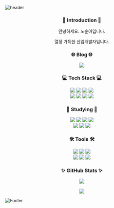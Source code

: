 <!--
**SoonAh-Noh/SoonAh-Noh** is a ✨ _special_ ✨ repository because its `README.md` (this file) appears on your GitHub profile.

Here are some ideas to get you started:

- 🔭 I’m currently working on ...
- 🌱 I’m currently learning ...
- 👯 I’m looking to collaborate on ...
- 🤔 I’m looking for help with ...
- 💬 Ask me about ...
- 📫 How to reach me: ...
- 😄 Pronouns: ...
- ⚡ Fun fact: ...
-->


![header](https://capsule-render.vercel.app/api?type=Slice&reversal=true&color=timeAuto&height=300&section=header&text=SoonAh-Noh&animation=fadeIn&fontSize=90&rotate=-20)

<div align=center>

  
  <h3>🙌 Introduction 🙌</h3>
    <p>안녕하세요. 노순아입니다.</p>
    <p>열정 가득한 신입개발자입니다.</p>
    <h3>🌐 Blog 🌐</h3>
    <a href = "https://blog.naver.com/tns3968" target="_blank"><img src="https://img.shields.io/badge/Naver Blog-03C75A?style=for-the-badge&logo=Naver&logoColor=FFFFFF"></a>
  
  <h3>💻 Tech Stack 💻</h3>
<!-- 프로젝트 사용 -->
  <img src="https://img.shields.io/badge/HTML5-E34F26?style=for-the-badge&logo=HTML5&logoColor=FFFFFF">
  <img src="https://img.shields.io/badge/CSS3-1572B6?style=for-the-badge&logo=CSS3&logoColor=FFFFFF">
  <img src="https://img.shields.io/badge/JavaScript-F7DF1E?style=for-the-badge&logo=JavaScript&logoColor=FFFFFF">
  <img src="https://img.shields.io/badge/React-61DAFB?style=for-the-badge&logo=React&logoColor=FFFFFF">
  <br/>
  <img src="https://img.shields.io/badge/MySQL-4479A1?style=for-the-badge&logo=MySQL&logoColor=FFFFFF">
  <img src="https://img.shields.io/badge/Node.js-339933?style=for-the-badge&logo=Node.js&logoColor=FFFFFF">
  <img src="https://img.shields.io/badge/Python-3776AB?style=for-the-badge&logo=Python&logoColor=FFFFFF">
  <img src="https://img.shields.io/badge/Flask-000000?style=for-the-badge&logo=Flask&logoColor=FFFFFF">
  <br/>
  <h3>📝 Studying 📝</h3>
<!-- 예시코드 -->
  <img src="https://img.shields.io/badge/jQuery-0769AD?style=for-the-badge&logo=jQuery&logoColor=FFFFFF">
  <img src="https://img.shields.io/badge/SQLite-003B57?style=for-the-badge&logo=SQLite&logoColor=FFFFFF">
<!-- 딥러닝&머신러닝& -->
  <img src="https://img.shields.io/badge/NumPy-013243?style=for-the-badge&logo=NumPy&logoColor=FFFFFF">
  <img src="https://img.shields.io/badge/OpenCV-5C3EE8?style=for-the-badge&logo=OpenCV&logoColor=FFFFFF">
  <br/>
  <img src="https://img.shields.io/badge/scikit_learn-F7931E?style=for-the-badge&logo=scikit-learn&logoColor=FFFFFF">
  <img src="https://img.shields.io/badge/TensorFlow-FF6F00?style=for-the-badge&logo=TensorFlow&logoColor=FFFFFF">
  <img src="https://img.shields.io/badge/Keras-D00000?style=for-the-badge&logo=TensorFlow&logoColor=FFFFFF">

  
  
  <h3>🛠️ Tools 🛠️</h3>
  <img src="https://img.shields.io/badge/Visual Studio Code-007ACC?style=for-the-badge&logo=Visual Studio Code&logoColor=FFFFFF">
  <img src="https://img.shields.io/badge/PyCharm-000000?style=for-the-badge&logo=PyCharm&logoColor=FFFFFF">
  <img src="https://img.shields.io/badge/Jupyter-F37626?style=for-the-badge&logo=Jupyter&logoColor=FFFFFF">
  <br/>
  <img src="https://img.shields.io/badge/GitHub-181717?style=for-the-badge&logo=GitHub&logoColor=FFFFFF">
  <img src="https://img.shields.io/badge/Slack-4A154B?style=for-the-badge&logo=Slack&logoColor=FFFFFF">
  <img src="https://img.shields.io/badge/Figma-F24E1E?style=for-the-badge&logo=Figma&logoColor=FFFFFF">
  
  <h3>✨ GitHub Stats ✨</h3>
  <img src="https://github-readme-stats.vercel.app/api/top-langs/?username=SoonAh-Noh&layout=compact"><br><br>
  <img src="https://github-readme-stats.vercel.app/api?username=SoonAh-Noh&show_icons=true">

</div>



![Footer](https://capsule-render.vercel.app/api?type=Slice&color=timeAuto&height=300&section=footer)
